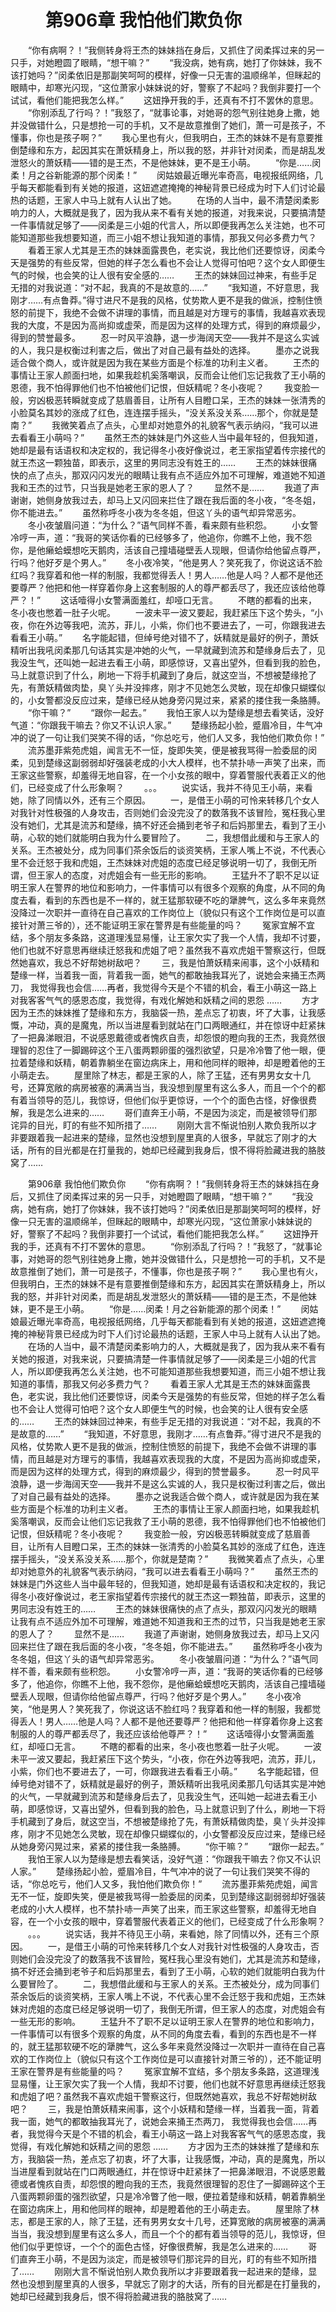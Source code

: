 # 　　第906章 我怕他们欺负你
　　“你有病啊？！”我侧转身将王杰的妹妹挡在身后，又抓住了闵柔挥过来的另一只手，对她瞪圆了眼睛，“想干嘛？”
　　“我没病，她有病，她打了你妹妹，我不该打她吗？”闵柔依旧是那副笑呵呵的模样，好像一只无害的温顺绵羊，但眯起的眼睛中，却寒光闪现，“这位萧家小妹妹说的好，警察了不起吗？我倒非要打一个试试，看他们能把我怎么样。”
　　这妞挣开我的手，还真有不打不罢休的意思。
　　“你别添乱了行吗？！”我怒了，“就事论事，对她哥的怨气别往她身上撒，她并没做错什么，只是想抢一可的手机，又不是故意推倒了她们，萧一可是孩子，不懂事，你也是孩子啊？”
　　我心里也有火，但我明白，王杰的妹妹不是有意要推倒楚缘和东方，起因其实在萧妖精身上，所以我的怒，并非针对闵柔，而是胡乱发泄怒火的萧妖精——错的是王杰，不是他妹妹，更不是王小萌。
　　“你是……闵柔！月之谷新能源的那个闵柔！”
　　闵姑娘最近曝光率奇高，电视报纸网络，几乎每天都能看到有关她的报道，这妞遮遮掩掩的神秘背景已经成为时下人们讨论最热的话题，王家人中马上就有人认出了她。
　　在场的人当中，最不清楚闵柔影响力的人，大概就是我了，因为我从来不看有关她的报道，对我来说，只要搞清楚一件事情就足够了——闵柔是三小姐的代言人，所以即便我再怎么关注她，也不可能知道那些我想要知道，而三小姐不想让我知道的事情，那我又何必多费力气？
　　看着王家人尤其是王杰的妹妹面露畏色，老实说，我比他们还要惊讶，闵柔今天是强势的有些反常，但她的样子怎么看也不会让人觉得可怕吧？这个女人即便生气的时候，也会笑的让人很有安全感的……
　　王杰的妹妹回过神来，有些手足无措的对我说道：“对不起，我真的不是故意的……”
　　“我知道，不好意思，我刚才……有点鲁莽。”得寸进尺不是我的风格，仗势欺人更不是我的做派，控制住愤怒的前提下，我绝不会做不讲理的事情，而且越是对方理亏的事情，我越喜欢表现我的大度，不是因为高尚抑或虚荣，而是因为这样的处理方式，得到的麻烦最少，得到的赞誉最多。
　　忍一时风平浪静，退一步海阔天空——我并不是这么实诚的人，我只是权衡过利害之后，做出了对自己最有益处的选择。
　　墨亦之说我适合做个商人，或许就是因为我在某些方面是个标准的功利主义者。
　　王杰的事情让王家人颜面扫地，如果我趁机奚落嘲讽，反而会让他们忘记我救了王小萌的恩德，我不怕得罪他们也不怕被他们记恨，但妖精呢？冬小夜呢？
　　我变脸一般，穷凶极恶转瞬就变成了慈眉善目，让所有人目瞪口呆，王杰的妹妹一张清秀的小脸莫名其妙的涨成了红色，连连摆手摇头，“没关系没关系……那个，你就是楚南？”
　　我微笑着点了点头，心里却对她意外的礼貌客气表示纳闷，“我可以进去看看王小萌吗？”
　　虽然王杰的妹妹是门外这些人当中最年轻的，但我知道，她却是最有话语权和决定权的，我记得冬小夜好像说过，老王家指望着传宗接代的就王杰这一颗独苗，即表示，这里的男同志没有姓王的……
　　王杰的妹妹很痛快的点了点头，那双闪闪发光的眼睛让我有点不适应外加不可理解，难道她不知道我和王杰的过节，只当我是她老王家的恩人了？
　　显然不是……
　　我道了声谢谢，她侧身放我过去，却马上又闪回来拦住了跟在我后面的冬小夜，“冬冬姐，你不能进去。”
　　虽然称呼冬小夜为冬冬姐，但这丫头的语气却异常恶劣。
　　冬小夜皱眉问道：“为什么？”语气同样不善，看来颇有些积怨。
　　小女警冷哼一声，道：“我哥的笑话你看的已经够多了，他追你，你瞧不上他，我不怨你，是他癞蛤蟆想吃天鹅肉，活该自己撞墙碰壁丢人现眼，但请你给他留点尊严，行吗？他好歹是个男人。”
　　冬小夜冷笑，“他是男人？笑死我了，你说这话不脸红吗？我穿着和他一样的制服，我都觉得丢人！男人……他是人吗？人都不是他还要尊严？他把和他一样穿着你身上这套制服的人的尊严都丢尽了，我还应该给他尊严？！”
　　这话噎得小女警满面羞红，却哑口无言。
　　不瞎的都看的出来，冬小夜也憋着一肚子火呢。
　　一波未平一波又要起，我赶紧压下这个势头，“小夜，你在外边等我吧，流苏，菲儿，小紫，你们也不要进去了，一可，你跟我进去看看王小萌。”
　　名字能起错，但绰号绝对错不了，妖精就是最好的例子，萧妖精听出我吼闵柔那几句话其实是冲她的火气，一早就藏到流苏和楚缘身后去了，见我没生气，还叫她一起进去看王小萌，即感惊讶，又喜出望外，但看到我的脸色，马上就意识到了什么，刷地一下将手机藏到了身后，就这空当，不想被楚缘抢了先，有萧妖精做肉垫，臭丫头并没摔疼，刚才不见她怎么灵敏，现在却像只蝴蝶似的，小女警都没反应过来，楚缘已经从她身旁闪晃过来，紧紧的搂住我一条胳膊。
　　“你干嘛？”
　　“跟你一起去。”
　　我怕王家人以为楚缘是想去看笑话，没好气道：“你跟我干嘛去？你又不认识人家。”
　　楚缘扬起小脸，蹙眉冷目，牛气冲冲的说了一句让我们哭笑不得的话，“你总吃亏，他们人又多，我怕他们欺负你！”
　　流苏墨菲紫苑虎姐，闻言无不一怔，旋即失笑，便是被我骂得一脸委屈的闵柔，见到楚缘这副弱弱却好强装老成的小大人模样，也不禁扑哧一声笑了出来，而王家这些警察，却羞得无地自容，在一个小女孩的眼中，穿着警服代表着正义的他们，已经变成了什么形象啊？
　　。。。
　　说实话，我并不待见王小萌，来看她，除了同情以外，还有三个原因。
　　一，是借王小萌的可怜来转移几个女人对我针对性极强的人身攻击，否则她们会没完没了的数落我不该冒险，冤枉我心里没有她们，尤其是流苏和楚缘，搞不好还会捅到老爷子和后妈那里去，看到了王小萌，心软的她们就能明白我为什么要冒险了。
　　二，我想借此缓和与王家人的关系。王杰被处分，成为同事们茶余饭后的谈资笑柄，王家人嘴上不说，不代表心里不会迁怒于我和虎姐，王杰妹妹对虎姐的态度已经足够说明一切了，我倒无所谓，但王家人的态度，对虎姐会有一些无形的影响。
　　王猛升不了职不足以证明王家人在警界的地位和影响力，一件事情可以有很多个观察的角度，从不同的角度去看，看到的东西也是不一样的，就王猛那软硬不吃的犟脾气，这么多年来竟然没降过一次职并一直待在自己喜欢的工作岗位上（貌似只有这个工作岗位是可以直接针对萧三爷的），还不能证明王家在警界是有些能量的吗？
　　冤家宜解不宜结，多个朋友多条路，这道理浅显易懂，让王家欠实了我一个人情，我却不讨要，他们也就不好意思再继续迁怒我和虎姐了吧？虽然我不喜欢虎姐干警察这行，但既然她喜欢，我总不好帮她树敌吧？
　　三，我是怕萧妖精来闹事，这个小妖精和楚缘一样，当着我一面，背着我一面，她气的都敢抽我耳光了，说她会来捅王杰两刀， 我觉得我也会信……再者，我觉得今天是个不错的机会，看王小萌这一路上对我客客气气的感恩态度，我觉得，有戏化解她和妖精之间的恩怨 ……
　　方才因为王杰的妹妹推了楚缘和东方，我脑袋一热，差点忘了初衷，坏了大事，让我感慨，冲动，真的是魔鬼，所以当进屋看到就站在门口两眼通红，并在惊讶中赶紧抹了一把鼻涕眼泪，不说感恩戴德或者愧疚自责，却怨恨的瞪向我的王杰，我竟然很理智的忍住了一脚踢碎这个王八蛋两颗卵蛋的强烈欲望，只是冷冷瞥了他一眼，便拉着楚缘和妖精，朝着靠躺坐在窗边病床上，用和他同样的眼神，却是瞪着他的王小萌走去。
　　屋里除了林志，都是王家的人，除了王猛，还有男男女女十几号，还算宽敞的病房被塞的满满当当，我没想到屋里有这么多人，而且一个个的都有着当领导的范儿，我惊讶，但他们似乎更惊讶，一个个的面色古怪，好像很费解，我是怎么进来的……
　　哥们直奔王小萌，不是因为淡定，而是被领导们那诧异的目光，盯的有些不知所措了……
　　刚刚大言不惭说怕别人欺负我所以才非要跟着我一起进来的楚缘，显然也没想到屋里真的人很多，早就忘了刚才的大话，所有的目光都是在打量我的，她却已经藏到我身后，恨不得将脸藏进我的胳肢窝了……

　　第906章 我怕他们欺负你
　　“你有病啊？！”我侧转身将王杰的妹妹挡在身后，又抓住了闵柔挥过来的另一只手，对她瞪圆了眼睛，“想干嘛？”
　　“我没病，她有病，她打了你妹妹，我不该打她吗？”闵柔依旧是那副笑呵呵的模样，好像一只无害的温顺绵羊，但眯起的眼睛中，却寒光闪现，“这位萧家小妹妹说的好，警察了不起吗？我倒非要打一个试试，看他们能把我怎么样。”
　　这妞挣开我的手，还真有不打不罢休的意思。
　　“你别添乱了行吗？！”我怒了，“就事论事，对她哥的怨气别往她身上撒，她并没做错什么，只是想抢一可的手机，又不是故意推倒了她们，萧一可是孩子，不懂事，你也是孩子啊？”
　　我心里也有火，但我明白，王杰的妹妹不是有意要推倒楚缘和东方，起因其实在萧妖精身上，所以我的怒，并非针对闵柔，而是胡乱发泄怒火的萧妖精——错的是王杰，不是他妹妹，更不是王小萌。
　　“你是……闵柔！月之谷新能源的那个闵柔！”
　　闵姑娘最近曝光率奇高，电视报纸网络，几乎每天都能看到有关她的报道，这妞遮遮掩掩的神秘背景已经成为时下人们讨论最热的话题，王家人中马上就有人认出了她。
　　在场的人当中，最不清楚闵柔影响力的人，大概就是我了，因为我从来不看有关她的报道，对我来说，只要搞清楚一件事情就足够了——闵柔是三小姐的代言人，所以即便我再怎么关注她，也不可能知道那些我想要知道，而三小姐不想让我知道的事情，那我又何必多费力气？
　　看着王家人尤其是王杰的妹妹面露畏色，老实说，我比他们还要惊讶，闵柔今天是强势的有些反常，但她的样子怎么看也不会让人觉得可怕吧？这个女人即便生气的时候，也会笑的让人很有安全感的……
　　王杰的妹妹回过神来，有些手足无措的对我说道：“对不起，我真的不是故意的……”
　　“我知道，不好意思，我刚才……有点鲁莽。”得寸进尺不是我的风格，仗势欺人更不是我的做派，控制住愤怒的前提下，我绝不会做不讲理的事情，而且越是对方理亏的事情，我越喜欢表现我的大度，不是因为高尚抑或虚荣，而是因为这样的处理方式，得到的麻烦最少，得到的赞誉最多。
　　忍一时风平浪静，退一步海阔天空——我并不是这么实诚的人，我只是权衡过利害之后，做出了对自己最有益处的选择。
　　墨亦之说我适合做个商人，或许就是因为我在某些方面是个标准的功利主义者。
　　王杰的事情让王家人颜面扫地，如果我趁机奚落嘲讽，反而会让他们忘记我救了王小萌的恩德，我不怕得罪他们也不怕被他们记恨，但妖精呢？冬小夜呢？
　　我变脸一般，穷凶极恶转瞬就变成了慈眉善目，让所有人目瞪口呆，王杰的妹妹一张清秀的小脸莫名其妙的涨成了红色，连连摆手摇头，“没关系没关系……那个，你就是楚南？”
　　我微笑着点了点头，心里却对她意外的礼貌客气表示纳闷，“我可以进去看看王小萌吗？”
　　虽然王杰的妹妹是门外这些人当中最年轻的，但我知道，她却是最有话语权和决定权的，我记得冬小夜好像说过，老王家指望着传宗接代的就王杰这一颗独苗，即表示，这里的男同志没有姓王的……
　　王杰的妹妹很痛快的点了点头，那双闪闪发光的眼睛让我有点不适应外加不可理解，难道她不知道我和王杰的过节，只当我是她老王家的恩人了？
　　显然不是……
　　我道了声谢谢，她侧身放我过去，却马上又闪回来拦住了跟在我后面的冬小夜，“冬冬姐，你不能进去。”
　　虽然称呼冬小夜为冬冬姐，但这丫头的语气却异常恶劣。
　　冬小夜皱眉问道：“为什么？”语气同样不善，看来颇有些积怨。
　　小女警冷哼一声，道：“我哥的笑话你看的已经够多了，他追你，你瞧不上他，我不怨你，是他癞蛤蟆想吃天鹅肉，活该自己撞墙碰壁丢人现眼，但请你给他留点尊严，行吗？他好歹是个男人。”
　　冬小夜冷笑，“他是男人？笑死我了，你说这话不脸红吗？我穿着和他一样的制服，我都觉得丢人！男人……他是人吗？人都不是他还要尊严？他把和他一样穿着你身上这套制服的人的尊严都丢尽了，我还应该给他尊严？！”
　　这话噎得小女警满面羞红，却哑口无言。
　　不瞎的都看的出来，冬小夜也憋着一肚子火呢。
　　一波未平一波又要起，我赶紧压下这个势头，“小夜，你在外边等我吧，流苏，菲儿，小紫，你们也不要进去了，一可，你跟我进去看看王小萌。”
　　名字能起错，但绰号绝对错不了，妖精就是最好的例子，萧妖精听出我吼闵柔那几句话其实是冲她的火气，一早就藏到流苏和楚缘身后去了，见我没生气，还叫她一起进去看王小萌，即感惊讶，又喜出望外，但看到我的脸色，马上就意识到了什么，刷地一下将手机藏到了身后，就这空当，不想被楚缘抢了先，有萧妖精做肉垫，臭丫头并没摔疼，刚才不见她怎么灵敏，现在却像只蝴蝶似的，小女警都没反应过来，楚缘已经从她身旁闪晃过来，紧紧的搂住我一条胳膊。
　　“你干嘛？”
　　“跟你一起去。”
　　我怕王家人以为楚缘是想去看笑话，没好气道：“你跟我干嘛去？你又不认识人家。”
　　楚缘扬起小脸，蹙眉冷目，牛气冲冲的说了一句让我们哭笑不得的话，“你总吃亏，他们人又多，我怕他们欺负你！”
　　流苏墨菲紫苑虎姐，闻言无不一怔，旋即失笑，便是被我骂得一脸委屈的闵柔，见到楚缘这副弱弱却好强装老成的小大人模样，也不禁扑哧一声笑了出来，而王家这些警察，却羞得无地自容，在一个小女孩的眼中，穿着警服代表着正义的他们，已经变成了什么形象啊？
　　。。。
　　说实话，我并不待见王小萌，来看她，除了同情以外，还有三个原因。
　　一，是借王小萌的可怜来转移几个女人对我针对性极强的人身攻击，否则她们会没完没了的数落我不该冒险，冤枉我心里没有她们，尤其是流苏和楚缘，搞不好还会捅到老爷子和后妈那里去，看到了王小萌，心软的她们就能明白我为什么要冒险了。
　　二，我想借此缓和与王家人的关系。王杰被处分，成为同事们茶余饭后的谈资笑柄，王家人嘴上不说，不代表心里不会迁怒于我和虎姐，王杰妹妹对虎姐的态度已经足够说明一切了，我倒无所谓，但王家人的态度，对虎姐会有一些无形的影响。
　　王猛升不了职不足以证明王家人在警界的地位和影响力，一件事情可以有很多个观察的角度，从不同的角度去看，看到的东西也是不一样的，就王猛那软硬不吃的犟脾气，这么多年来竟然没降过一次职并一直待在自己喜欢的工作岗位上（貌似只有这个工作岗位是可以直接针对萧三爷的），还不能证明王家在警界是有些能量的吗？
　　冤家宜解不宜结，多个朋友多条路，这道理浅显易懂，让王家欠实了我一个人情，我却不讨要，他们也就不好意思再继续迁怒我和虎姐了吧？虽然我不喜欢虎姐干警察这行，但既然她喜欢，我总不好帮她树敌吧？
　　三，我是怕萧妖精来闹事，这个小妖精和楚缘一样，当着我一面，背着我一面，她气的都敢抽我耳光了，说她会来捅王杰两刀， 我觉得我也会信……再者，我觉得今天是个不错的机会，看王小萌这一路上对我客客气气的感恩态度，我觉得，有戏化解她和妖精之间的恩怨 ……
　　方才因为王杰的妹妹推了楚缘和东方，我脑袋一热，差点忘了初衷，坏了大事，让我感慨，冲动，真的是魔鬼，所以当进屋看到就站在门口两眼通红，并在惊讶中赶紧抹了一把鼻涕眼泪，不说感恩戴德或者愧疚自责，却怨恨的瞪向我的王杰，我竟然很理智的忍住了一脚踢碎这个王八蛋两颗卵蛋的强烈欲望，只是冷冷瞥了他一眼，便拉着楚缘和妖精，朝着靠躺坐在窗边病床上，用和他同样的眼神，却是瞪着他的王小萌走去。
　　屋里除了林志，都是王家的人，除了王猛，还有男男女女十几号，还算宽敞的病房被塞的满满当当，我没想到屋里有这么多人，而且一个个的都有着当领导的范儿，我惊讶，但他们似乎更惊讶，一个个的面色古怪，好像很费解，我是怎么进来的……
　　哥们直奔王小萌，不是因为淡定，而是被领导们那诧异的目光，盯的有些不知所措了……
　　刚刚大言不惭说怕别人欺负我所以才非要跟着我一起进来的楚缘，显然也没想到屋里真的人很多，早就忘了刚才的大话，所有的目光都是在打量我的，她却已经藏到我身后，恨不得将脸藏进我的胳肢窝了……
